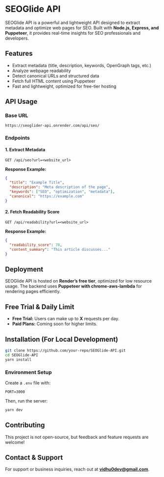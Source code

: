 # SEOGlide API

SEOGlide API is a powerful and lightweight API designed to extract metadata and optimize web pages for SEO. Built with **Node.js, Express, and Puppeteer**, it provides real-time insights for SEO professionals and developers.

## Features
- Extract metadata (title, description, keywords, OpenGraph tags, etc.)
- Analyze webpage readability
- Detect canonical URLs and structured data
- Fetch full HTML content using Puppeteer
- Fast and lightweight, optimized for free-tier hosting

## API Usage
### Base URL
```
https://seoglider-api.onrender.com/api/seo/
```

### Endpoints
#### 1. Extract Metadata
```
GET /api/seo?url=<website_url>
```
**Response Example:**
```json
{
  "title": "Example Title",
  "description": "Meta description of the page",
  "keywords": ["SEO", "optimization", "metadata"],
  "canonical": "https://example.com"
}
```

#### 2. Fetch Readability Score
```
GET /api/readability?url=<website_url>
```
**Response Example:**
```json
{
  "readability_score": 78,
  "content_summary": "This article discusses..."
}
```

## Deployment
SEOGlide API is hosted on **Render’s free tier**, optimized for low resource usage. The backend uses **Puppeteer with chrome-aws-lambda** for rendering pages efficiently.

## Free Trial & Daily Limit
- **Free Trial:** Users can make up to **X** requests per day.
- **Paid Plans:** Coming soon for higher limits.

## Installation (For Local Development)
```sh
git clone https://github.com/your-repo/SEOGlide-API.git
cd SEOGlide-API
yarn install
```

### Environment Setup
Create a `.env` file with:
```
PORT=3000
```
Then, run the server:
```sh
yarn dev
```

## Contributing
This project is not open-source, but feedback and feature requests are welcome!

## Contact & Support
For support or business inquiries, reach out at **vidhu0dev@gmail.com**.


